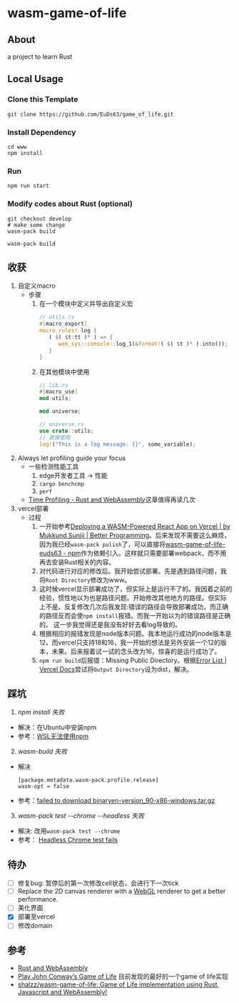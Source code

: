 # wasm-game-of-life

## About
a project to learn Rust

## Local Usage

### Clone this Template

```
git clone https://github.com/EuDs63/game_of_life.git
```

### Install Dependency

```
cd www
npm install
```

### Run

```
npm run start
```

### Modify codes about Rust (optional)

```
git checkout develop 
# make some change
wasm-pack build 
```

```
wasm-pack build
```

## 收获

1. 自定义macro
   - 步骤
      1. 在一个模块中定义并导出自定义宏
         ```Rust
         // utils.rs
         #[macro_export]
         macro_rules! log {
            ( $( $t:tt )* ) => {
               web_sys::console::log_1(&format!( $( $t )* ).into());
            }
         }
         ```
      2. 在其他模块中使用
         ```Rust
         // lib.rs
         #[macro_use]
         mod utils;

         mod universe;

         // universe.rs
         use crate::utils;
         // 直接使用
         log!("This is a log message: {}", some_variable);
         ```
2. Always let profiling guide your focus
   - 一些检测性能工具
      1. edge开发者工具 -> 性能
      2. `cargo benchcmp`
      3. `perf`
   - [Time Profiling - Rust and WebAssembly](https://rustwasm.github.io/docs/book/game-of-life/time-profiling.html)这章值得再读几次
3. vercel部署
   - 过程
     1. 一开始参考[Deploying a WASM-Powered React App on Vercel | by Mukkund Sunjii | Better Programming](https://betterprogramming.pub/deploying-a-wasm-powered-react-app-on-vercel-cf3cae2a75d6)。后来发现不需要这么麻烦，因为我已经`wasm-pack pulish`了，可以直接将[wasm-game-of-life-euds63 - npm](https://www.npmjs.com/package/wasm-game-of-life-euds63)作为依赖引入。这样就只需要部署webpack，而不用再去安装Rust相关的内容。
     2. 对代码进行对应的修改后。我开始尝试部署。先是遇到路径问题，我将`Root Directory`修改为www。
     3. 这时候vercel显示部署成功了，但实际上是运行不了的。我因着之前的经验，惯性地以为也是路径问题。开始修改其他地方的路径。但实际上不是。反复修改几次后我发现:错误的路径会导致部署成功，而正确的路径反而会使`npm install`报错。而我一开始以为的错误路径是正确的。 这一步我觉得还是我没有好好去看log导致的。
     4. 根据相应的报错发现是node版本问题。我本地运行成功的node版本是12，而vercel只支持18和16，我一开始的想法是另外安装一个12的版本，未果。后来报着试一试的念头改为16，惊喜的是运行成功了。
     5. `npm run build`后报错：Missing Public Directory。根据[Error List | Vercel Docs](https://vercel.com/docs/errors/error-list#missing-public-directory)尝试将`Output Directory`设为dist，解决。


## 踩坑

1. *npm install 失败*
- 解决：在Ubuntu中安装npm
- 参考：[WSL无法使用npm](https://blog.csdn.net/hys__handsome/article/details/125687617)

2. *wasm-build 失败*
- 解决
   ```
   [package.metadata.wasm-pack.profile.release]
   wasm-opt = false
   ```
- 参考：[failed to download binaryen-version_90-x86-windows.tar.gz](https://github.com/rustwasm/wasm-pack/issues/864)

3. *wasm-pack test --chrome --headless 失败*
- 解决: 改用`wasm-pack test --chrome`
- 参考： [Headless Chrome test fails](https://github.com/rustwasm/wasm-pack/issues/611)
  
## 待办
- [ ] 修复bug: 暂停后的第一次修改cell状态，会进行下一次tick
- [ ] Replace the 2D canvas renderer with a [WebGL](https://developer.mozilla.org/en-US/docs/Web/API/WebGL_API) renderer to get a better performance.
- [ ] 美化界面
- [x] 部署至vercel
- [ ] 修改domain

## 参考
- [Rust and WebAssembly](https://rustwasm.github.io/docs/book/introduction.html)
- [Play John Conway’s Game of Life](https://playgameoflife.com/) 目前发现的最好的一个game of life实现
- [shalzz/wasm-game-of-life: Game of Life implementation using Rust, Javascript and WebAssembly!](https://github.com/shalzz/wasm-game-of-life)